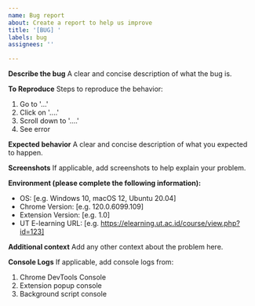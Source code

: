 ```yaml
---
name: Bug report
about: Create a report to help us improve
title: '[BUG] '
labels: bug
assignees: ''

---
```


**Describe the bug**
A clear and concise description of what the bug is.

**To Reproduce**
Steps to reproduce the behavior:
1. Go to '...'
2. Click on '....'
3. Scroll down to '....'
4. See error

**Expected behavior**
A clear and concise description of what you expected to happen.

**Screenshots**
If applicable, add screenshots to help explain your problem.

**Environment (please complete the following information):**
 - OS: [e.g. Windows 10, macOS 12, Ubuntu 20.04]
 - Chrome Version: [e.g. 120.0.6099.109]
 - Extension Version: [e.g. 1.0]
 - UT E-learning URL: [e.g. https://elearning.ut.ac.id/course/view.php?id=123]

**Additional context**
Add any other context about the problem here.

**Console Logs**
If applicable, add console logs from:
1. Chrome DevTools Console
2. Extension popup console
3. Background script console
